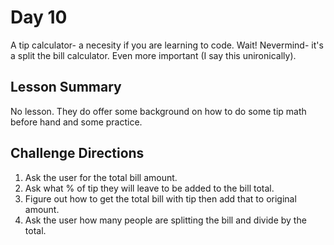 # Day 10
A tip calculator- a necesity if you are learning to code. Wait! Nevermind- it's a split the bill calculator. Even more important (I say this unironically).
## Lesson Summary
No lesson. They do offer some background on how to do some tip math before hand and some practice. 
## Challenge Directions
1. Ask the user for the total bill amount.
2. Ask what % of tip they will leave to be added to the bill total.
3. Figure out how to get the total bill with tip then add that to original amount.
4. Ask the user how many people are splitting the bill and divide by the total.
